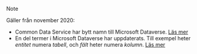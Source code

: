 > [!NOTE]
> Gäller från november 2020:
> - Common Data Service har bytt namn till Microsoft Dataverse. [Läs mer](https://aka.ms/PAuAppBlog)
> - En del termer i Microsoft Dataverse har uppdaterats. Till exempel heter *entitet* numera *tabell*, och *fält* heter numera *kolumn*. [Läs mer](https://go.microsoft.com/fwlink/?linkid=2147247)